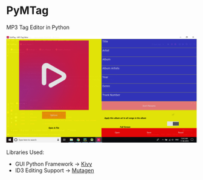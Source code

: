 # PyMTag
MP3 Tag Editor in Python

<img src='https://github.com/24Naman/PyMTag/blob/master/Screenshot.png' />

<br />

Libraries Used:

<ul>
<li> GUI Python Framework &rarr; <a href=https://github.com/kivy/kivy> Kivy</a> 
<li> ID3 Editing Support &rarr; <a href=https://github.com/quodlibet/mutagen/> Mutagen</a>
</ul> 
